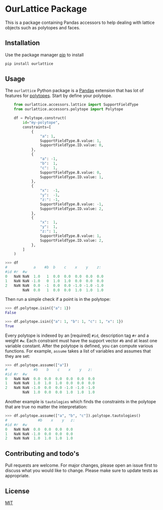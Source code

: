 # OurLattice Package

This is a package containing Pandas accessors to help dealing with lattice objects such as
polytopes and faces. 

## Installation
Use the package manager [pip](https://pip.pypa.io/en/stable/) to install
```bash
pip install ourlattice
```

## Usage
The `ourlattice` Python package is a [Pandas](https://pandas.pydata.org/) extension that has lot of features for [polytopes](https://en.wikipedia.org/wiki/Polytope). Start by define your polytope.

```python
    from ourlattice.accessors.lattice import SupportFieldType
    from ourlattice.accessors.polytope import Polytope

    df = Polytope.construct(
        id="my-polytope",
        constraints=[
            {
                "a": 1,
                SupportFieldType.B.value: 1,
                SupportFieldType.ID.value: 0,
            },
            {
                "a": -1,
                "b":  1,
                "c":  1,
                SupportFieldType.B.value: 0,
                SupportFieldType.ID.value: 1,
            },
            {
                "x":  -1,
                "y":  -1,
                "z:": -1,
                SupportFieldType.B.value: -1,
                SupportFieldType.ID.value: 2,
            },
            {
                "x":  1,
                "y":  1,
                "z:": 1,
                SupportFieldType.B.value: 1,
                SupportFieldType.ID.value: 2,
            },
        ]
    )
```
```python
>>> df
#            a    #b  b    c    x    y    z:
#id #r  #w                                   
0   NaN NaN  1.0   1  0.0  0.0  0.0  0.0  0.0
1   NaN NaN -1.0   0  1.0  1.0  0.0  0.0  0.0
2   NaN NaN  0.0  -1  0.0  0.0 -1.0 -1.0 -1.0
        NaN  0.0   1  0.0  0.0  1.0  1.0  1.0
```
Then run a simple check if a point is in the polytope:
```python
>>> df.polytope.isin({"a": 1})
False

>>> df.polytope.isin({"a": 1, "b": 1, "c": 1, "x": 1})
True
```

Every polytope is indexed by an [required] `#id`, description tag `#r` and a weight `#w`. Each constraint must have the support vector `#b` and at least one variable constant. After the polytope is defined, you can compute various functions. For example, `assume` takes a list of variables and assumes that they are set:

```python
>>> df.polytope.assume(["a"])
#            #b    b    c    x    y   z:
#id #r  #w                               
0   NaN NaN  0.0  0.0  0.0  0.0  0.0  0.0
1   NaN NaN  1.0  1.0  1.0  0.0  0.0  0.0
2   NaN NaN -1.0  0.0  0.0 -1.0 -1.0 -1.0
        NaN  1.0  0.0  0.0  1.0  1.0  1.0
```

Another example is `tautologies` which finds the constraints in the polytope that are true no matter the interpretation:
```python
>>> df.polytope.assume(["a", "b", "c"]).polytope.tautologies()
#              #b    x    y   z:
#id #r  #w                     
0   NaN NaN  0.0  0.0  0.0  0.0
1   NaN NaN -1.0  0.0  0.0  0.0
2   NaN NaN  1.0  1.0  1.0  1.0
```

## Contributing and todo's
Pull requests are welcome. For major changes, please open an issue first to discuss what you would like to change.
Please make sure to update tests as appropriate.

## License
[MIT](https://choosealicense.com/licenses/mit/)